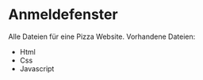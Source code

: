 # Anmeldefenster
Alle Dateien für eine Pizza Website.
Vorhandene Dateien:
- Html
- Css
- Javascript
